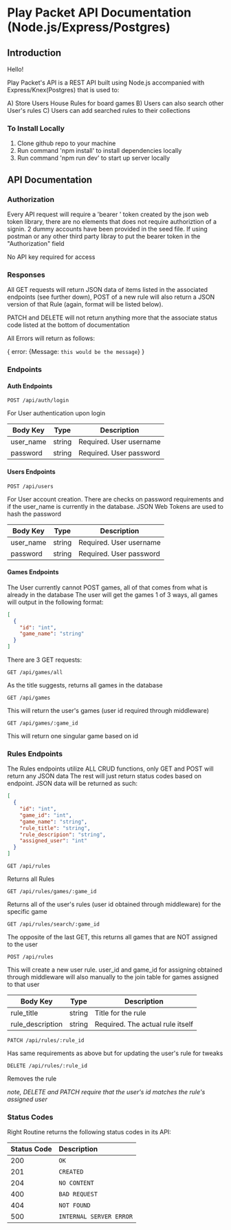 # Play Packet API Documentation (Node.js/Express/Postgres)

## Introduction

Hello!

Play Packet's API is a REST API built using Node.js accompanied with Express/Knex(Postgres)
that is used to:

A) Store Users House Rules for board games
B) Users can also search other User's rules
C) Users can add searched rules to their collections

### To Install Locally

1) Clone github repo to your machine
2) Run command 'npm install' to install dependencies locally
3) Run command 'npm run dev' to start up server locally

## API Documentation

### Authorization

Every API request will require a 'bearer ' token created by the json web token library,
there are no elements that does not require authoriztion of a signin.  2 dummy accounts have
been provided in the seed file.  If using postman or any other third party libray to put the
bearer token in the "Authorization" field

No API key required for access

### Responses

All GET requests will return JSON data of items listed in the associated endpoints (see further down),
POST of a new rule will also return a JSON version of that Rule (again, format will be listed below).

PATCH and DELETE will not return anything more that the associate status code listed at the bottom of
documentation

All Errors will return as follows:

{
  error: {Message: `this would be the message`}
}


### Endpoints

#### Auth Endpoints

```
POST /api/auth/login
```

For User authentication upon login

| Body Key    | Type        | Description |
| ----------- | ----------- | ----------- |
| user_name   | string      | Required. User username |
| password    | string      | Required. User password |

#### Users Endpoints

```
POST /api/users
```

For User account creation.  There are checks on password requirements and if the user_name is currently in
the database.  JSON Web Tokens are used to hash the password

| Body Key    | Type        | Description |
| ----------- | ----------- | ----------- |
| user_name   | string      | Required. User username |
| password    | string      | Required. User password |

#### Games Endpoints

The User currently cannot POST games, all of that comes from what is already in the database
The user will get the games 1 of 3 ways, all games will output in the following format:

```json
[
  {
    "id": "int",
    "game_name": "string"
  }
]
```

There are 3 GET requests:

```
GET /api/games/all
```

As the title suggests, returns all games in the database

```
GET /api/games
```

This will return the user's games (user id required through middleware)

```
GET /api/games/:game_id
```

This will return one singular game based on id

### Rules Endpoints

The Rules endpoints utilize ALL CRUD functions, only GET and POST will return any JSON data
The rest will just return status codes based on endpoint.  JSON data will be returned as such:

```json
[
  {
    "id": "int",
    "game_id": "int",
    "game_name": "string",
    "rule_title": "string",
    "rule_descripion": "string",
    "assigned_user": "int"
  }
]
```

```
GET /api/rules
```

Returns all Rules

```
GET /api/rules/games/:game_id
```

Returns all of the user's rules (user id obtained through middleware) for the specific game

```
GET /api/rules/search/:game_id
```

The opposite of the last GET, this returns all games that are NOT assigned to the user

```
POST /api/rules
```

This will create a new user rule.  user_id and game_id for assigning obtained through middleware
will also manually to the join table for games assigned to that user

| Body Key    | Type        | Description |
| ----------- | ----------- | ----------- |
| rule_title  | string      | Title for the rule|
| rule_description    | string      | Required. The actual rule itself |

```
PATCH /api/rules/:rule_id
```

Has same requirements as above but for updating the user's rule for tweaks

```
DELETE /api/rules/:rule_id
```

Removes the rule

*note, DELETE and PATCH require that the user's id matches the rule's assigned user*

### Status Codes

Right Routine returns the following status codes in its API:

| Status Code | Description |
| :--- | :--- |
| 200 | `OK` |
| 201 | `CREATED` |
| 204 | `NO CONTENT` |
| 400 | `BAD REQUEST` |
| 404 | `NOT FOUND` |
| 500 | `INTERNAL SERVER ERROR` |